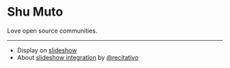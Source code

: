 Shu Muto
========

Love open source communities.

---

* Display on [slideshow](https://shu-mutou.github.io/reveal.js/slideshow.html?md=../README.md&title=Slideshow&theme=beige)
* About [slideshow integration](https://recitativo.github.io/slideshow.html) by [@recitativo](https://recitativo.github.io)
